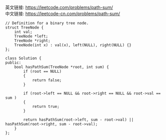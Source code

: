 英文链接: https://leetcode.com/problems/path-sum/  
中文链接: https://leetcode-cn.com/problems/path-sum/

```
// Definition for a binary tree node.
struct TreeNode {
    int val;
    TreeNode *left;
    TreeNode *right;
    TreeNode(int x) : val(x), left(NULL), right(NULL) {}
};
```


```
class Solution {
public:
    bool hasPathSum(TreeNode *root, int sum) {
        if (root == NULL) 
        {
            return false;
        }

        if (root->left == NULL && root->right == NULL && root->val == sum ) 
        {
            return true;
        }

        return hasPathSum(root->left, sum - root->val) || hasPathSum(root->right, sum - root->val);
    }
};
```
